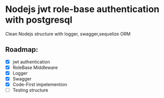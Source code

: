 # Nodejs jwt role-base authentication with postgresql
Clean Nodejs structure with logger, swagger,sequelize ORM 

## Roadmap:

 * [x] jwt authentication
 * [x] RoleBase Middleware
 * [x] Logger
 * [x] Swagger
 * [x] Code-First impelemention
 * [ ] Testing structure
